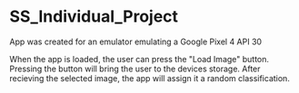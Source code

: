 # SS_Individual_Project

App was created for an emulator emulating a Google Pixel 4 API 30

When the app is loaded, the user can press the "Load Image" button.
Pressing the button will bring the user to the devices storage.
After recieving the selected image, the app will assign it a random classification.
